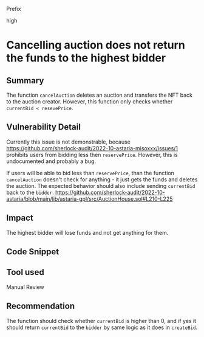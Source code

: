 Prefix

high

# Cancelling auction does not return the funds to the highest bidder

## Summary
The function `cancelAuction` deletes an auction and transfers the NFT back to the auction creator. However, this function only checks whether `currentBid < resevePrice`. 

## Vulnerability Detail
Currently this issue is not demonstrable, because  https://github.com/sherlock-audit/2022-10-astaria-misoxxx/issues/1 prohibits users from bidding less then `reservePrice`. However, this is undocumented and probably a bug. 

If users will be able to bid less than `reservePrice`, than the function `cancelAuction` doesn't check for anything - it just gets the funds and deletes the auction. The expected behavior should also include sending `currentBid` back to the `bidder`.
https://github.com/sherlock-audit/2022-10-astaria/blob/main/lib/astaria-gpl/src/AuctionHouse.sol#L210-L225

## Impact
The highest bidder will lose funds and not get anything for them.

## Code Snippet

## Tool used

Manual Review

## Recommendation
The function should check whether  `currentBid`  is higher than 0, and if  yes it should return  `currentBid`  to the `bidder` by same logic as it does in `createBid`.
